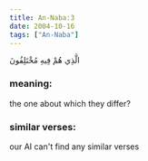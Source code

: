 ```yaml
---
title: An-Naba:3
date: 2004-10-16
tags: ["An-Naba"]
---
```

الَّذِي هُمْ فِيهِ مُخْتَلِفُونَ
### meaning: 
the one about which they differ?
### similar verses: 

our AI can't find any similar verses




